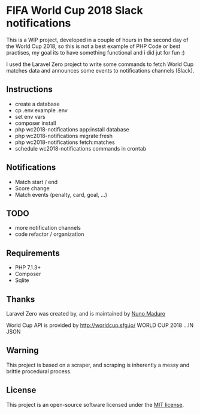 # FIFA World Cup 2018 Slack notifications
This is a WIP project, developed in a couple of hours in the second day of the World Cup 2018, so this is not a best example of PHP Code or best practises, my goal its to have something functional and i did jut for fun :)


I used the Laravel Zero project to write some commands to fetch World Cup matches data and announces some events to notifications channels (Slack).


## Instructions
- create a database
- cp .env.example .env
- set env vars
- composer install
- php wc2018-notifications app:install database
- php wc2018-notifications migrate:fresh
- php wc2018-notifications fetch:matches
- schedule wc2018-notifications commands in crontab

## Notifications 

- Match start / end
- Score change
- Match events (penalty, card, goal, ...)

## TODO

- more notification channels
- code refactor / organization

## Requirements

- PHP 7.1.3+
- Composer
- Sqlite

## Thanks 

Laravel Zero was created by, and is maintained by [Nuno Maduro](https://github.com/nunomaduro)

World Cup API is provided by http://worldcup.sfg.io/ WORLD CUP 2018 ...IN JSON

## Warning

This project is based on a scraper, and scraping is inherently a messy and brittle procedural process. 


## License

This project is an open-source software licensed under the [MIT license](https://github.com/laravel-zero/laravel-zero/blob/stable/LICENSE.md).
